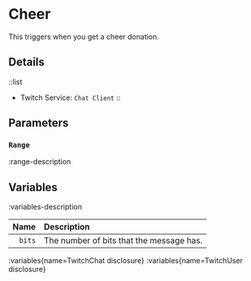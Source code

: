 # Cheer
This triggers when you get a cheer donation.

## Details
::list
- Twitch Service: `Chat Client`
::

## Parameters
### `Range`
:range-description

## Variables
:variables-description

Name | Description
----:|:------------
`bits` | The number of bits that the message has.

:variables{name=TwitchChat disclosure}
:variables{name=TwitchUser disclosure}